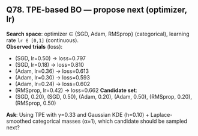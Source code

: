 ## Q78. TPE-based BO — propose next (optimizer, lr)
**Search space**: optimizer ∈ {SGD, Adam, RMSprop} (categorical), learning rate `lr ∈ [0,1]` (continuous).  
**Observed trials** (loss):
- (SGD, lr=0.50) → loss=0.797
- (SGD, lr=0.18) → loss=0.810
- (Adam, lr=0.36) → loss=0.613
- (Adam, lr=0.30) → loss=0.593
- (Adam, lr=0.24) → loss=0.602
- (RMSprop, lr=0.42) → loss=0.662
**Candidate set**:
- (SGD, 0.20), (SGD, 0.50), (Adam, 0.20), (Adam, 0.50), (RMSprop, 0.20), (RMSprop, 0.50)

**Ask**: Using TPE with γ=0.33 and Gaussian KDE (h=0.10) + Laplace-smoothed categorical masses (α=1), which candidate should be sampled next?